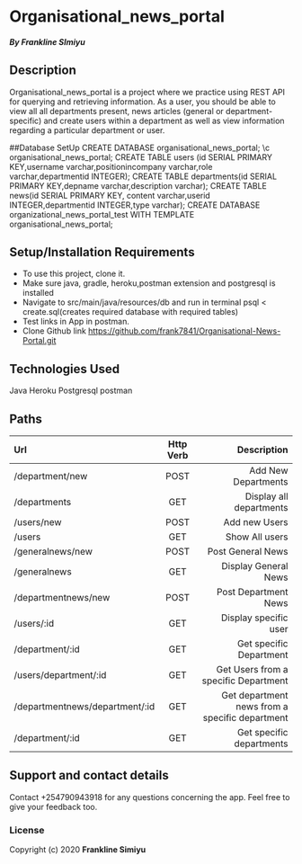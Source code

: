 # Organisational_news_portal
##### By Frankline SImiyu

## Description
Organisational_news_portal is a project where we practice using REST API for querying and retrieving information. As a user, you should be able to view all all departments present, news articles (general or department-specific) and create users within a department as well as view information regarding a particular department or user.

##Database SetUp
CREATE DATABASE organisational_news_portal;
\c organisational_news_portal;
CREATE TABLE users (id SERIAL PRIMARY KEY,username varchar,positionincompany varchar,role varchar,departmentid INTEGER);
CREATE TABLE departments(id SERIAL PRIMARY KEY,depname varchar,description varchar);
CREATE TABLE news(id SERIAL PRIMARY KEY, content varchar,userid INTEGER,departmentid INTEGER,type varchar);
CREATE DATABASE organizational_news_portal_test WITH TEMPLATE organisational_news_portal;
## Setup/Installation Requirements
* To use this project, clone it.
* Make sure java, gradle, heroku,postman extension and postgresql is installed
* Navigate to src/main/java/resources/db and run in terminal psql < create.sql(creates required database with required tables)
* Test links in App in postman.
* Clone Github link https://github.com/frank7841/Organisational-News-Portal.git

## Technologies Used
Java
Heroku
Postgresql
postman

## Paths
| Url                            | Http Verb  | Description |
| :----------------------------- |:---:| -------------------------:|
| /department/new                |POST|     Add New Departments  |
| /departments                   |GET |     Display all departments |
| /users/new                     |POST|     Add new Users|
| /users                         |GET |     Show All users|
| /generalnews/new               |POST|     Post General News|
| /generalnews                   |GET |     Display General News |
| /departmentnews/new            |POST|     Post Department News|
| /users/:id                     |GET |     Display specific user|
| /department/:id                |GET |     Get specific Department|
| /users/department/:id          |GET |     Get Users from a specific Department|
| /departmentnews/department/:id |GET |     Get department news from a specific department|
| /department/:id                |GET |     Get specific departments|

## Support and contact details
Contact +254790943918 for any questions concerning the app. Feel free to give your feedback too.
### License


Copyright (c) 2020 **Frankline Simiyu**
